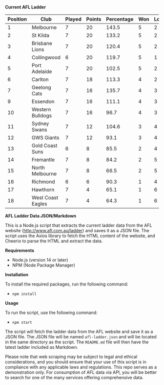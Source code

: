 **Current AFL Ladder**

| Position | Club | Played | Points | Percentage | Won | Lost | Drawn | PF | PA |
| -------- | ---- | ------ | ------ | ---------- | --- | ---- | ----- | -- | -- |
| 1 | Melbourne | 7 | 20 | 143.5 | 5 | 2 | 0 | 769 | 536 |
| 2 | St Kilda | 7 | 20 | 133.2 | 5 | 2 | 0 | 586 | 440 |
| 3 | Brisbane Lions | 7 | 20 | 120.4 | 5 | 2 | 0 | 709 | 589 |
| 4 | Collingwood | 6 | 20 | 119.7 | 5 | 1 | 0 | 566 | 473 |
| 5 | Port Adelaide | 7 | 20 | 102.5 | 5 | 2 | 0 | 604 | 589 |
| 6 | Carlton | 7 | 18 | 113.3 | 4 | 2 | 1 | 603 | 532 |
| 7 | Geelong Cats | 7 | 16 | 135.7 | 4 | 3 | 0 | 764 | 563 |
| 9 | Essendon | 7 | 16 | 111.1 | 4 | 3 | 0 | 679 | 611 |
| 10 | Western Bulldogs | 7 | 16 | 96.7 | 4 | 3 | 0 | 530 | 548 |
| 11 | Sydney Swans | 7 | 12 | 104.6 | 3 | 4 | 0 | 641 | 613 |
| 12 | GWS Giants | 7 | 12 | 93.1 | 3 | 4 | 0 | 597 | 641 |
| 13 | Gold Coast Suns | 6 | 8 | 85.5 | 2 | 4 | 0 | 461 | 539 |
| 14 | Fremantle | 7 | 8 | 84.2 | 2 | 5 | 0 | 540 | 641 |
| 15 | North Melbourne | 7 | 8 | 66.5 | 2 | 5 | 0 | 485 | 729 |
| 16 | Richmond | 6 | 6 | 90.3 | 1 | 4 | 1 | 455 | 504 |
| 17 | Hawthorn | 7 | 4 | 65.1 | 1 | 6 | 0 | 443 | 680 |
| 18 | West Coast Eagles | 7 | 4 | 64.3 | 1 | 6 | 0 | 514 | 799 |

**AFL Ladder Data JSON/Markdown**

This is a Node.js script that extracts the current ladder data from the AFL website (http://www.afl.com.au/ladder) and saves it as a JSON file. The script uses the Axios library to fetch the HTML content of the website, and Cheerio to parse the HTML and extract the data.

**Requirements**

- Node.js (version 14 or later)
- NPM (Node Package Manager)

**Installation**

To install the required packages, run the following command:

 - `npm install`

**Usage**

To run the script, use the following command:

 - `npm start`

The script will fetch the ladder data from the AFL website and save it as a JSON file. The JSON file will be named `afl-ladder.json` and will be located in the same directory as the script. The `README.md` file will then have the latest ladder included as Markdown.

Please note that web scraping may be subject to legal and ethical considerations, and you should ensure that your use of this script is in compliance with any applicable laws and regulations. This repo serves as a demonstration only. For consumption of AFL data via API, you will be better to search for one of the many services offering comprehensive data.

